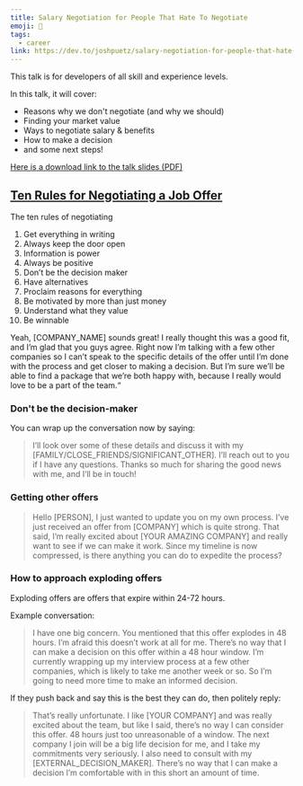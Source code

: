```yaml
---
title: Salary Negotiation for People That Hate To Negotiate
emoji: 📝
tags:
  - career
link: https://dev.to/joshpuetz/salary-negotiation-for-people-that-hate-to-negotiate-with-josh-puetz-1f76
---
```


This talk is for developers of all skill and experience levels.

In this talk, it will cover:

- Reasons why we don't negotiate (and why we should)
- Finding your market value
- Ways to negotiate salary & benefits
- How to make a decision
- and some next steps!

[Here is a download link to the talk slides (PDF)](https://drive.google.com/file/d/1zSMvjt3x32Vy7g5ieKVy8CJncgE8Rlo_/view?usp=sharing)

## [Ten Rules for Negotiating a Job Offer](https://haseebq.com/my-ten-rules-for-negotiating-a-job-offer/)

The ten rules of negotiating

1. Get everything in writing
2. Always keep the door open
3. Information is power
4. Always be positive
5. Don’t be the decision maker
6. Have alternatives
7. Proclaim reasons for everything
8. Be motivated by more than just money
9. Understand what they value
10. Be winnable

Yeah, [COMPANY_NAME] sounds great! I really thought this was a good fit, and I’m glad that you guys agree. Right now I’m talking with a few other companies so I can’t speak to the specific details of the offer until I’m done with the process and get closer to making a decision. But I’m sure we’ll be able to find a package that we’re both happy with, because I really would love to be a part of the team.“

### Don't be the decision-maker

You can wrap up the conversation now by saying:

> I’ll look over some of these details and discuss it with my [FAMILY/CLOSE_FRIENDS/SIGNIFICANT_OTHER]. I’ll reach out to you if I have any questions. Thanks so much for sharing the good news with me, and I’ll be in touch!

### Getting other offers

> Hello [PERSON], I just wanted to update you on my own process. I’ve just received an offer from [COMPANY] which is quite strong. That said, I’m really excited about [YOUR AMAZING COMPANY] and really want to see if we can make it work. Since my timeline is now compressed, is there anything you can do to expedite the process?

### How to approach exploding offers

Exploding offers are offers that expire within 24-72 hours.

Example conversation:

> I have one big concern. You mentioned that this offer explodes in 48 hours. I’m afraid this doesn’t work at all for me. There’s no way that I can make a decision on this offer within a 48 hour window. I’m currently wrapping up my interview process at a few other companies, which is likely to take me another week or so. So I’m going to need more time to make an informed decision.

If they push back and say this is the best they can do, then politely reply:

> That’s really unfortunate. I like [YOUR COMPANY] and was really excited about the team, but like I said, there’s no way I can consider this offer. 48 hours just too unreasonable of a window. The next company I join will be a big life decision for me, and I take my commitments very seriously. I also need to consult with my [EXTERNAL_DECISION_MAKER]. There’s no way that I can make a decision I’m comfortable with in this short an amount of time.
